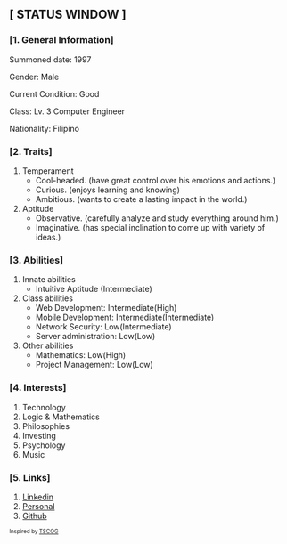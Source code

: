 
## [ STATUS WINDOW ]
### [1. General Information]

Summoned date: 1997

Gender: Male

Current Condition: Good

Class: Lv. 3 Computer Engineer

Nationality: Filipino


### [2. Traits]
1. Temperament
    - Cool-headed. (have great control over his emotions and actions.)
    - Curious. (enjoys learning and knowing)
    - Ambitious. (wants to create a lasting impact in the world.)
1. Aptitude
    - Observative. (carefully analyze and study everything around him.)
    - Imaginative. (has special inclination to come up with variety of ideas.)


### [3. Abilities]
1. Innate abilities
    - Intuitive Aptitude (Intermediate)
1. Class abilities
    - Web Development: Intermediate(High)
    - Mobile Development: Intermediate(Intermediate)
    - Network Security: Low(Intermediate)
    - Server administration: Low(Low)
1. Other abilities
    - Mathematics: Low(High)
    - Project Management: Low(Low)


### [4. Interests]
1. Technology
1. Logic & Mathematics
1. Philosophies
1. Investing
1. Psychology
1. Music


### [5. Links]
1. <a href="https://www.linkedin.com/in/john-vincent-lanticse" target="_blank"> Linkedin </a>
1. <a href="https://wiki.ctrlshiftjv.dev" target="_blank"> Personal </a>
1. <a href="https://github.com/ctrlshiftjv" target="_blank"> Github </a>


<sub><sup> Inspired by <a href="https://www.wuxiaworld.com/novel/the-second-coming-of-gluttony" target="_blank"> TSCOG </a></sup></sub>
